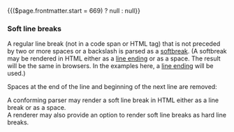 {{($page.frontmatter.start = 669) ? null : null}}
### Soft line breaks

A regular line break (not in a code span or HTML tag) that is not preceded by two or more spaces or a backslash is parsed as a [softbreak](https://github.github.com/gfm/#softbreak). (A softbreak may be rendered in HTML either as a [line ending](https://github.github.com/gfm/#line-ending) or as a space. The result will be the same in browsers. In the examples here, a [line ending](https://github.github.com/gfm/#line-ending) will be used.)  
<Example :index="$page.frontmatter.start++"/>

Spaces at the end of the line and beginning of the next line are removed:  
<Example :index="$page.frontmatter.start++"/>

A conforming parser may render a soft line break in HTML either as a line break or as a space.  
A renderer may also provide an option to render soft line breaks as hard line breaks.  
